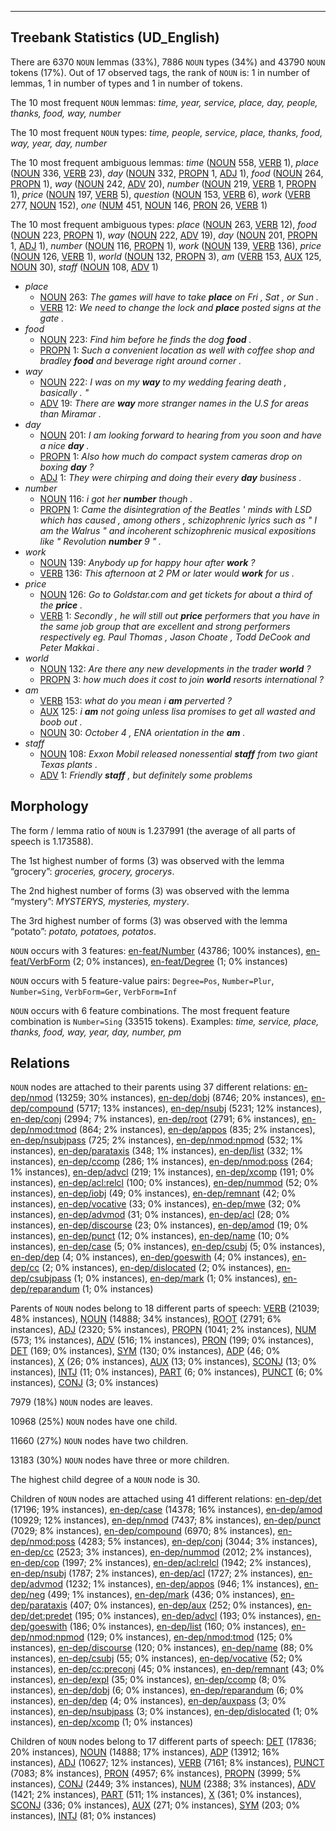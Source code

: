 

--------------------------------------------------------------------------------

## Treebank Statistics (UD_English)

There are 6370 `NOUN` lemmas (33%), 7886 `NOUN` types (34%) and 43790 `NOUN` tokens (17%).
Out of 17 observed tags, the rank of `NOUN` is: 1 in number of lemmas, 1 in number of types and 1 in number of tokens.

The 10 most frequent `NOUN` lemmas: <em>time, year, service, place, day, people, thanks, food, way, number</em>

The 10 most frequent `NOUN` types:  <em>time, people, service, place, thanks, food, way, year, day, number</em>

The 10 most frequent ambiguous lemmas: <em>time</em> ([NOUN]() 558, [VERB]() 1), <em>place</em> ([NOUN]() 336, [VERB]() 23), <em>day</em> ([NOUN]() 332, [PROPN]() 1, [ADJ]() 1), <em>food</em> ([NOUN]() 264, [PROPN]() 1), <em>way</em> ([NOUN]() 242, [ADV]() 20), <em>number</em> ([NOUN]() 219, [VERB]() 1, [PROPN]() 1), <em>price</em> ([NOUN]() 197, [VERB]() 5), <em>question</em> ([NOUN]() 153, [VERB]() 6), <em>work</em> ([VERB]() 277, [NOUN]() 152), <em>one</em> ([NUM]() 451, [NOUN]() 146, [PRON]() 26, [VERB]() 1)

The 10 most frequent ambiguous types:  <em>place</em> ([NOUN]() 263, [VERB]() 12), <em>food</em> ([NOUN]() 223, [PROPN]() 1), <em>way</em> ([NOUN]() 222, [ADV]() 19), <em>day</em> ([NOUN]() 201, [PROPN]() 1, [ADJ]() 1), <em>number</em> ([NOUN]() 116, [PROPN]() 1), <em>work</em> ([NOUN]() 139, [VERB]() 136), <em>price</em> ([NOUN]() 126, [VERB]() 1), <em>world</em> ([NOUN]() 132, [PROPN]() 3), <em>am</em> ([VERB]() 153, [AUX]() 125, [NOUN]() 30), <em>staff</em> ([NOUN]() 108, [ADV]() 1)


* <em>place</em>
  * [NOUN]() 263: <em>The games will have to take <b>place</b> on Fri , Sat , or Sun .</em>
  * [VERB]() 12: <em>We need to change the lock and <b>place</b> posted signs at the gate .</em>
* <em>food</em>
  * [NOUN]() 223: <em>Find him before he finds the dog <b>food</b> .</em>
  * [PROPN]() 1: <em>Such a convenient location as well with coffee shop and bradley <b>food</b> and beverage right around corner .</em>
* <em>way</em>
  * [NOUN]() 222: <em>I was on my <b>way</b> to my wedding fearing death , basically . "</em>
  * [ADV]() 19: <em>There are <b>way</b> more stranger names in the U.S for areas than Miramar .</em>
* <em>day</em>
  * [NOUN]() 201: <em>I am looking forward to hearing from you soon and have a nice <b>day</b> .</em>
  * [PROPN]() 1: <em>Also how much do compact system cameras drop on boxing <b>day</b> ?</em>
  * [ADJ]() 1: <em>They were chirping and doing their every <b>day</b> business .</em>
* <em>number</em>
  * [NOUN]() 116: <em>i got her <b>number</b> though .</em>
  * [PROPN]() 1: <em>Came the disintegration of the Beatles ' minds with LSD which has caused , among others , schizophrenic lyrics such as " I am the Walrus " and incoherent schizophrenic musical expositions like " Revolution <b>number</b> 9 " .</em>
* <em>work</em>
  * [NOUN]() 139: <em>Anybody up for happy hour after <b>work</b> ?</em>
  * [VERB]() 136: <em>This afternoon at 2 PM or later would <b>work</b> for us .</em>
* <em>price</em>
  * [NOUN]() 126: <em>Go to Goldstar.com and get tickets for about a third of the <b>price</b> .</em>
  * [VERB]() 1: <em>Secondly , he will still out <b>price</b> performers that you have in the same job group that are excellent and strong performers respectively eg. Paul Thomas , Jason Choate , Todd DeCook and Peter Makkai .</em>
* <em>world</em>
  * [NOUN]() 132: <em>Are there any new developments in the trader <b>world</b> ?</em>
  * [PROPN]() 3: <em>how much does it cost to join <b>world</b> resorts international ?</em>
* <em>am</em>
  * [VERB]() 153: <em>what do you mean i <b>am</b> perverted ?</em>
  * [AUX]() 125: <em>i <b>am</b> not going unless lisa promises to get all wasted and boob out .</em>
  * [NOUN]() 30: <em>October 4 , ENA orientation in the <b>am</b> .</em>
* <em>staff</em>
  * [NOUN]() 108: <em>Exxon Mobil released nonessential <b>staff</b> from two giant Texas plants .</em>
  * [ADV]() 1: <em>Friendly <b>staff</b> , but definitely some problems</em>

## Morphology

The form / lemma ratio of `NOUN` is 1.237991 (the average of all parts of speech is 1.173588).

The 1st highest number of forms (3) was observed with the lemma “grocery”: <em>groceries, grocery, grocerys</em>.

The 2nd highest number of forms (3) was observed with the lemma “mystery”: <em>MYSTERYS, mysteries, mystery</em>.

The 3rd highest number of forms (3) was observed with the lemma “potato”: <em>potato, potatoes, potatos</em>.

`NOUN` occurs with 3 features: [en-feat/Number]() (43786; 100% instances), [en-feat/VerbForm]() (2; 0% instances), [en-feat/Degree]() (1; 0% instances)

`NOUN` occurs with 5 feature-value pairs: `Degree=Pos`, `Number=Plur`, `Number=Sing`, `VerbForm=Ger`, `VerbForm=Inf`

`NOUN` occurs with 6 feature combinations.
The most frequent feature combination is `Number=Sing` (33515 tokens).
Examples: <em>time, service, place, thanks, food, way, year, day, number, pm</em>


## Relations

`NOUN` nodes are attached to their parents using 37 different relations: [en-dep/nmod]() (13259; 30% instances), [en-dep/dobj]() (8746; 20% instances), [en-dep/compound]() (5717; 13% instances), [en-dep/nsubj]() (5231; 12% instances), [en-dep/conj]() (2994; 7% instances), [en-dep/root]() (2791; 6% instances), [en-dep/nmod:tmod]() (864; 2% instances), [en-dep/appos]() (835; 2% instances), [en-dep/nsubjpass]() (725; 2% instances), [en-dep/nmod:npmod]() (532; 1% instances), [en-dep/parataxis]() (348; 1% instances), [en-dep/list]() (332; 1% instances), [en-dep/ccomp]() (286; 1% instances), [en-dep/nmod:poss]() (264; 1% instances), [en-dep/advcl]() (219; 1% instances), [en-dep/xcomp]() (191; 0% instances), [en-dep/acl:relcl]() (100; 0% instances), [en-dep/nummod]() (52; 0% instances), [en-dep/iobj]() (49; 0% instances), [en-dep/remnant]() (42; 0% instances), [en-dep/vocative]() (33; 0% instances), [en-dep/mwe]() (32; 0% instances), [en-dep/advmod]() (31; 0% instances), [en-dep/acl]() (28; 0% instances), [en-dep/discourse]() (23; 0% instances), [en-dep/amod]() (19; 0% instances), [en-dep/punct]() (12; 0% instances), [en-dep/name]() (10; 0% instances), [en-dep/case]() (5; 0% instances), [en-dep/csubj]() (5; 0% instances), [en-dep/dep]() (4; 0% instances), [en-dep/goeswith]() (4; 0% instances), [en-dep/cc]() (2; 0% instances), [en-dep/dislocated]() (2; 0% instances), [en-dep/csubjpass]() (1; 0% instances), [en-dep/mark]() (1; 0% instances), [en-dep/reparandum]() (1; 0% instances)

Parents of `NOUN` nodes belong to 18 different parts of speech: [VERB]() (21039; 48% instances), [NOUN]() (14888; 34% instances), [ROOT]() (2791; 6% instances), [ADJ]() (2320; 5% instances), [PROPN]() (1041; 2% instances), [NUM]() (573; 1% instances), [ADV]() (516; 1% instances), [PRON]() (199; 0% instances), [DET]() (169; 0% instances), [SYM]() (130; 0% instances), [ADP]() (46; 0% instances), [X]() (26; 0% instances), [AUX]() (13; 0% instances), [SCONJ]() (13; 0% instances), [INTJ]() (11; 0% instances), [PART]() (6; 0% instances), [PUNCT]() (6; 0% instances), [CONJ]() (3; 0% instances)

7979 (18%) `NOUN` nodes are leaves.

10968 (25%) `NOUN` nodes have one child.

11660 (27%) `NOUN` nodes have two children.

13183 (30%) `NOUN` nodes have three or more children.

The highest child degree of a `NOUN` node is 30.

Children of `NOUN` nodes are attached using 41 different relations: [en-dep/det]() (17196; 19% instances), [en-dep/case]() (14378; 16% instances), [en-dep/amod]() (10929; 12% instances), [en-dep/nmod]() (7437; 8% instances), [en-dep/punct]() (7029; 8% instances), [en-dep/compound]() (6970; 8% instances), [en-dep/nmod:poss]() (4283; 5% instances), [en-dep/conj]() (3044; 3% instances), [en-dep/cc]() (2523; 3% instances), [en-dep/nummod]() (2012; 2% instances), [en-dep/cop]() (1997; 2% instances), [en-dep/acl:relcl]() (1942; 2% instances), [en-dep/nsubj]() (1787; 2% instances), [en-dep/acl]() (1727; 2% instances), [en-dep/advmod]() (1232; 1% instances), [en-dep/appos]() (946; 1% instances), [en-dep/neg]() (499; 1% instances), [en-dep/mark]() (436; 0% instances), [en-dep/parataxis]() (407; 0% instances), [en-dep/aux]() (252; 0% instances), [en-dep/det:predet]() (195; 0% instances), [en-dep/advcl]() (193; 0% instances), [en-dep/goeswith]() (186; 0% instances), [en-dep/list]() (160; 0% instances), [en-dep/nmod:npmod]() (129; 0% instances), [en-dep/nmod:tmod]() (125; 0% instances), [en-dep/discourse]() (120; 0% instances), [en-dep/name]() (88; 0% instances), [en-dep/csubj]() (55; 0% instances), [en-dep/vocative]() (52; 0% instances), [en-dep/cc:preconj]() (45; 0% instances), [en-dep/remnant]() (43; 0% instances), [en-dep/expl]() (35; 0% instances), [en-dep/ccomp]() (8; 0% instances), [en-dep/dobj]() (6; 0% instances), [en-dep/reparandum]() (6; 0% instances), [en-dep/dep]() (4; 0% instances), [en-dep/auxpass]() (3; 0% instances), [en-dep/nsubjpass]() (3; 0% instances), [en-dep/dislocated]() (1; 0% instances), [en-dep/xcomp]() (1; 0% instances)

Children of `NOUN` nodes belong to 17 different parts of speech: [DET]() (17836; 20% instances), [NOUN]() (14888; 17% instances), [ADP]() (13912; 16% instances), [ADJ]() (10627; 12% instances), [VERB]() (7161; 8% instances), [PUNCT]() (7083; 8% instances), [PRON]() (4957; 6% instances), [PROPN]() (3999; 5% instances), [CONJ]() (2449; 3% instances), [NUM]() (2388; 3% instances), [ADV]() (1421; 2% instances), [PART]() (511; 1% instances), [X]() (361; 0% instances), [SCONJ]() (336; 0% instances), [AUX]() (271; 0% instances), [SYM]() (203; 0% instances), [INTJ]() (81; 0% instances)

